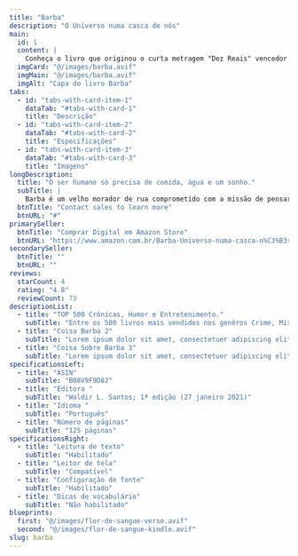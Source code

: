 ```yaml
---
title: "Barba"
description: "O Universo numa casca de nós"
main:
  id: 1
  content: |
    Conheça o livro que originou o curta metragem "Dez Reais" vencedor de diversos prêmios nacionais e internacionais.
  imgCard: "@/images/barba.avif"
  imgMain: "@/images/barba.avif"
  imgAlt: "Capa do livro Barba"
tabs:
  - id: "tabs-with-card-item-1"
    dataTab: "#tabs-with-card-1"
    title: "Descrição"
  - id: "tabs-with-card-item-2"
    dataTab: "#tabs-with-card-2"
    title: "Especificações"
  - id: "tabs-with-card-item-3"
    dataTab: "#tabs-with-card-3"
    title: "Imagens"
longDescription:
  title: "O ser humano só precisa de comida, água e um sonho."
  subTitle: |
    Barba é um velho morador de rua comprometido com a missão de pensar. Atento às pessoas ao redor, é capaz de interpretá-las com uma sensibilidade peculiar. Inteligente e sagaz, questiona os pilares da sociedade com uma provocação necessária, e convida a entendermos as mais diversas formas de solidão que eles geram. Com uma linguagem bem-humorada e delicada, Barba traz à luz aqueles que continuam às sombras do preconceito, da invisibilidade e do abandono.
  btnTitle: "Contact sales to learn more"
  btnURL: "#"
primarySeller:
  btnTitle: "Comprar Digital em Amazon Store"
  btnURL: "https://www.amazon.com.br/Barba-Universo-numa-casca-n%C3%B3s-ebook/dp/B08V9F9D8J?ref_=ast_author_dp&dib=eyJ2IjoiMSJ9.UIIhgCdxira8X3-NvkqY3ZEDxaxcmBl24L7puHEtWmdr4SqZGVznSv3a2yjfHx584K12_GnnywjrNAzTUGX-qWVmIqFD1guAVfNdHaDjFvo.svPWu8UYcWFiN66bc2Gk_4e9yXwfLIB9JD2Bd4sfjzs&dib_tag=AUTHOR"
secondarySeller:
  btnTitle: ""
  btnURL: ""
reviews:
  starCount: 4
  rating: "4.8"
  reviewCount: 73
descriptionList:
  - title: "TOP 500 Crônicas, Humor e Entretenimento."
    subTitle: "Entre os 500 livros mais vendidos nos genêros Crime, Mistério, Thriller e Suspense da Amazon Store."
  - title: "Coisa Barba 2"
    subTitle: "Lorem ipsum dolor sit amet, consectetuer adipiscing elit. Aenean commodo ligula eget dolor. Aenean massa. Cum sociis n."
  - title: "Coisa Sobre Barba 3"
    subTitle: "Lorem ipsum dolor sit amet, consectetuer adipiscing elit. Aenean commodo ligula eget dolor. Aenean massa. Cum sociis n"
specificationsLeft:
  - title: "ASIN"
    subTitle: "B08V9F9D8J"
  - title: "Editora "
    subTitle: "Waldir L. Santos; 1ª edição (27 janeiro 2021)"
  - title: "Idioma "
    subTitle: "Português"
  - title: "Número de páginas"
    subTitle: "125 páginas"
specificationsRight:
  - title: "Leitura de texto"
    subTitle: "Habilitado"
  - title: "Leitor de tela"
    subTitle: "Compatível"
  - title: "Configuração de fonte"
    subTitle: "Habilitado"
  - title: "Dicas de vocabulário"
    subTitle: "Não habilitado"
blueprints:
  first: "@/images/flor-de-sangue-verso.avif"
  second: "@/images/flor-de-sangue-kindle.avif"
slug: barba    
---
```

